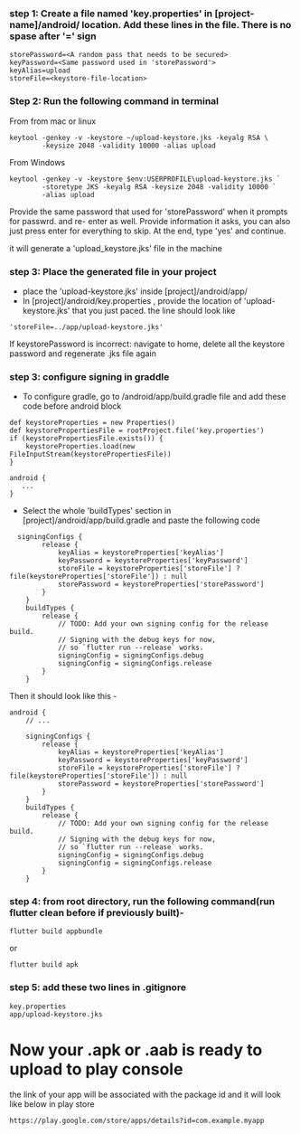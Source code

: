 ### step 1: Create a file named 'key.properties' in [project-name]/android/ location. Add these lines in the file. There is no spase after '=' sign
```
storePassword=<A random pass that needs to be secured>
keyPassword=<Same password used in 'storePassword'>
keyAlias=upload
storeFile=<keystore-file-location>
```
### Step 2: Run the following command in terminal

From from mac or linux 
```
keytool -genkey -v -keystore ~/upload-keystore.jks -keyalg RSA \
        -keysize 2048 -validity 10000 -alias upload
```
From Windows
```
keytool -genkey -v -keystore $env:USERPROFILE\upload-keystore.jks `
        -storetype JKS -keyalg RSA -keysize 2048 -validity 10000 `
        -alias upload
```
Provide the same password that used for 'storePassword' when it prompts for passwrd. and re- enter as well. Provide information it asks, you can also just press enter for 
everything to skip. At the end, type 'yes' and continue. 

it will generate a 'upload_keystore.jks' file in the machine
### step 3: Place the generated file in your project 
- place the 'upload-keystore.jks' inside [project]/android/app/
- In [project]/android/key.properties , provide the location of 'upload-keystore.jks' that you just paced.
  the line should look like
```
'storeFile=../app/upload-keystore.jks'
```
If keystorePassword is incorrect: 
navigate to home, delete all the keystore password and regenerate .jks file again

### step 3: configure signing in graddle
- To configure gradle, go to <project>/android/app/build.gradle file and add these code before android block
```
def keystoreProperties = new Properties()
def keystorePropertiesFile = rootProject.file('key.properties')
if (keystorePropertiesFile.exists()) {
    keystoreProperties.load(new FileInputStream(keystorePropertiesFile))
}

android {
   ...
}
```
- Select the whole 'buildTypes' section in [project]/android/app/build.gradle and paste the following code
```
  signingConfigs {
        release {
            keyAlias = keystoreProperties['keyAlias']
            keyPassword = keystoreProperties['keyPassword']
            storeFile = keystoreProperties['storeFile'] ? file(keystoreProperties['storeFile']) : null
            storePassword = keystoreProperties['storePassword']
        }
    }
    buildTypes {
        release {
            // TODO: Add your own signing config for the release build.
            // Signing with the debug keys for now,
            // so `flutter run --release` works.
            signingConfig = signingConfigs.debug
            signingConfig = signingConfigs.release
        }
    }
```
Then it should look like this - 
```
android {
    // ...

    signingConfigs {
        release {
            keyAlias = keystoreProperties['keyAlias']
            keyPassword = keystoreProperties['keyPassword']
            storeFile = keystoreProperties['storeFile'] ? file(keystoreProperties['storeFile']) : null
            storePassword = keystoreProperties['storePassword']
        }
    }
    buildTypes {
        release {
            // TODO: Add your own signing config for the release build.
            // Signing with the debug keys for now,
            // so `flutter run --release` works.
            signingConfig = signingConfigs.debug
            signingConfig = signingConfigs.release
        }
    }
```
### step 4: from root directory, run the following command(run flutter clean before if previously built)- 
```
flutter build appbundle
```
or 
```
flutter build apk
```
### step 5: add these two lines in .gitignore 
```
key.properties
app/upload-keystore.jks
```
# Now your .apk or .aab is ready to upload to play console 
the link of your app will be associated with the package id and it will look like below in play store
```
https://play.google.com/store/apps/details?id=com.example.myapp
```
